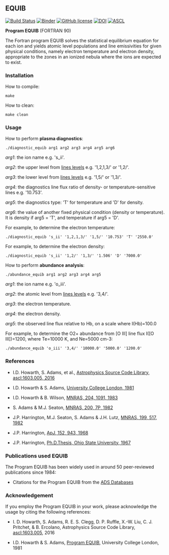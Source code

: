 ## EQUIB
[![Build Status](https://travis-ci.org/equib/EQUIB.svg?branch=master)](https://travis-ci.org/equib/EQUIB)
[![Binder](http://mybinder.org/badge.svg)](http://mybinder.org/repo/equib/equib)
[![GitHub license](https://img.shields.io/badge/license-GPL-blue.svg)](https://github.com/equib/EQUIB/blob/master/LICENSE)
[![DOI](https://zenodo.org/badge/DOI/10.5281/zenodo.2584191.svg)](https://doi.org/10.5281/zenodo.2584191)
[![ASCL](https://img.shields.io/badge/ASCL-1603.005-green.svg)](http://adsabs.harvard.edu/abs/2016ascl.soft03005H)

**Program EQUIB**  (FORTRAN 90)

The Fortran program EQUIB solves the statistical equilibrium equation for each ion and yields atomic level populations and line emissivities for given physical conditions, namely electron temperature and electron density, appropriate to the zones in an ionized nebula where the ions are expected to exist.

### Installation

How to compile:

    make

How to clean:

    make clean

### Usage

How to perform **plasma diagnostics**:

    ./diagnostic_equib arg1 arg2 arg3 arg4 arg5 arg6

*arg1*: the ion name e.g. 's_ii'.

*arg2*: the upper level from [lines levels](https://github.com/equib/EQUIB/blob/master/docs/lineslevels.readme) e.g. '1,2,1,3/' or '1,2/'.

*arg3*: the lower level from [lines levels](https://github.com/equib/EQUIB/blob/master/docs/lineslevels.readme) e.g. '1,5/' or '1,3/'.

*arg4*: the diagnostics line flux ratio of density- or temperature-sensitive lines e.g. '10.753'.

*arg5*: the diagnostics type: 'T' for temperature and 'D' for density.

*arg6*: the value of another fixed physical condition (density or temperature). It is density if arg5 = 'T', and temperature if arg5 = 'D'.

For example, to determine the electron temperature:

    ./diagnostic_equib 's_ii' '1,2,1,3/' '1,5/' '10.753' 'T' '2550.0'

For example, to determine the electron density:

    ./diagnostic_equib 's_ii' '1,2/' '1,3/' '1.506' 'D' '7000.0'

How to perform **abundance analysis**:

    ./abundance_equib arg1 arg2 arg3 arg4 arg5

*arg1*: the ion name e.g. 'o_iii'.

*arg2*: the atomic level from [lines levels](https://github.com/equib/EQUIB/blob/master/docs/lineslevels.readme) e.g. '3,4/'.

*arg3*: the electron temperature.

*arg4*: the electron density.

*arg5*: the observed line flux relative to Hb, on a scale where I(Hb)=100.0

For example, to determine the O2+ abundance from [O III] line flux I([O III])=1200, where Te=10000 K, and Ne=5000 cm-3:

    ./abundance_equib 'o_iii' '3,4/' '10000.0' '5000.0' '1200.0'

### References

* I.D. Howarth, S. Adams, et al., [Astrophysics Source Code Library, ascl:1603.005, 2016](http://adsabs.harvard.edu/abs/2016ascl.soft03005H)

* I.D. Howarth & S. Adams, [University College London, 1981](http://adsabs.harvard.edu/abs/1981ucl..rept.....H)

* I.D. Howarth & B. Wilson, [MNRAS, 204, 1091, 1983](http://adsabs.harvard.edu/abs/1983MNRAS.204.1091H)

* S. Adams & M.J. Seaton, [MNRAS, 200, 7P, 1982](http://adsabs.harvard.edu/abs/1982MNRAS.200P...7A)

* J.P. Harrington, M.J. Seaton, S. Adams & J.H. Lutz, [MNRAS, 199, 517, 1982](http://adsabs.harvard.edu/abs/1982MNRAS.199..517H)

* J.P. Harrington, [ApJ, 152, 943, 1968](http://adsabs.harvard.edu/abs/1968ApJ...152..943H)

* J.P. Harrington, [Ph.D.Thesis, Ohio State University, 1967](http://adsabs.harvard.edu/abs/1967PhDT.........6H)

### Publications used EQUIB

The Program EQUIB has been widely used in around 50 peer-reviewed publications since 1984: 

* Citations for the Program EQUIB from the [ADS Databases](http://adsabs.harvard.edu/cgi-bin/nph-ref_query?bibcode=1981ucl..rept.....H&amp;refs=CITATIONS)

### Acknowledgement

If you employ the Program EQUIB in your work, please acknowledge the usage by citing the following references:
	
* I. D. Howarth, S. Adams, R. E. S. Clegg, D. P. Ruffle, X.-W. Liu, C. J. Pritchet, & B. Ercolano, Astrophysics Source Code Library,  [ascl:1603.005](http://adsabs.harvard.edu/abs/2016ascl.soft03005H), 2016

* I.D. Howarth & S. Adams, [Program EQUIB](http://adsabs.harvard.edu/abs/1981ucl..rept.....H), University College London, 1981
